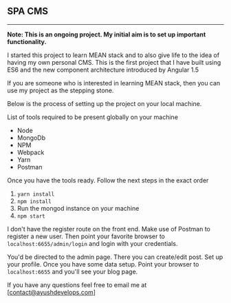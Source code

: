 ## SPA CMS

---

**Note: This is an ongoing project. My initial aim is to set up important functionality.**

I started this project to learn MEAN stack and to also give life to the idea of having my own personal CMS. This is the first project that I have built using ES6 and the new component architecture introduced by Angular 1.5

If you are someone who is interested in learning MEAN stack, then you can use my project as the stepping stone.

Below is the process of setting up the project on your local machine.

List of tools required to be present globally on your machine

* Node
* MongoDb
* NPM
* Webpack
* Yarn
* Postman

Once you have the tools ready. Follow the next steps in the exact order

1. `yarn install`
2. `npm install`
3. Run the mongod instance on your machine
4. `npm start` 

I don't have the register route on the front end. Make use of Postman to register a new user. Then point your favorite browser to `localhost:6655/admin/login` and login with your credentials.

You'd be directed to the admin page. There you can create/edit post. Set up your profile. Once you have some data setup. Point your browser to `localhost:6655` and you'll see your blog page.

If you have any questions feel free to email me at [contact@ayushdevelops.com]


